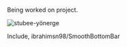 Being worked on project.

![stubee-yönerge](https://github.com/0Baris/Stubee/assets/147310182/3d7d135f-1998-47aa-bd78-31ee7b2109af)

Include, ibrahimsn98/SmoothBottomBar
